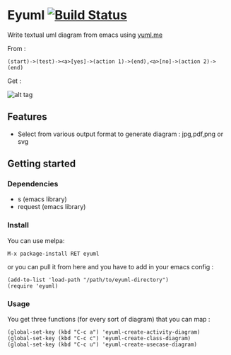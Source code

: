 # Eyuml [![Build Status](https://travis-ci.org/antham/eyuml.png?branch=master)](https://travis-ci.org/antham/eyuml)

Write textual uml diagram from emacs using [yuml.me](http://yuml.me)

From :

```
(start)->(test)-><a>[yes]->(action 1)->(end),<a>[no]->(action 2)->(end)
```

Get :

![alt tag](http://antham.github.io/eyuml/pictures/test.png)

## Features

- Select from various output format to generate diagram : jpg,pdf,png or svg

## Getting started

### Dependencies

* s (emacs library)
* request (emacs library)

### Install

You can use melpa:

    M-x package-install RET eyuml

or you can pull it from here and you have to add in your emacs config :

```elisp
(add-to-list 'load-path "/path/to/eyuml-directory")
(require 'eyuml)
```

### Usage

You get three functions (for every sort of diagram) that you can map :

```elisp
(global-set-key (kbd "C-c a") 'eyuml-create-activity-diagram)
(global-set-key (kbd "C-c c") 'eyuml-create-class-diagram)
(global-set-key (kbd "C-c u") 'eyuml-create-usecase-diagram)
```
